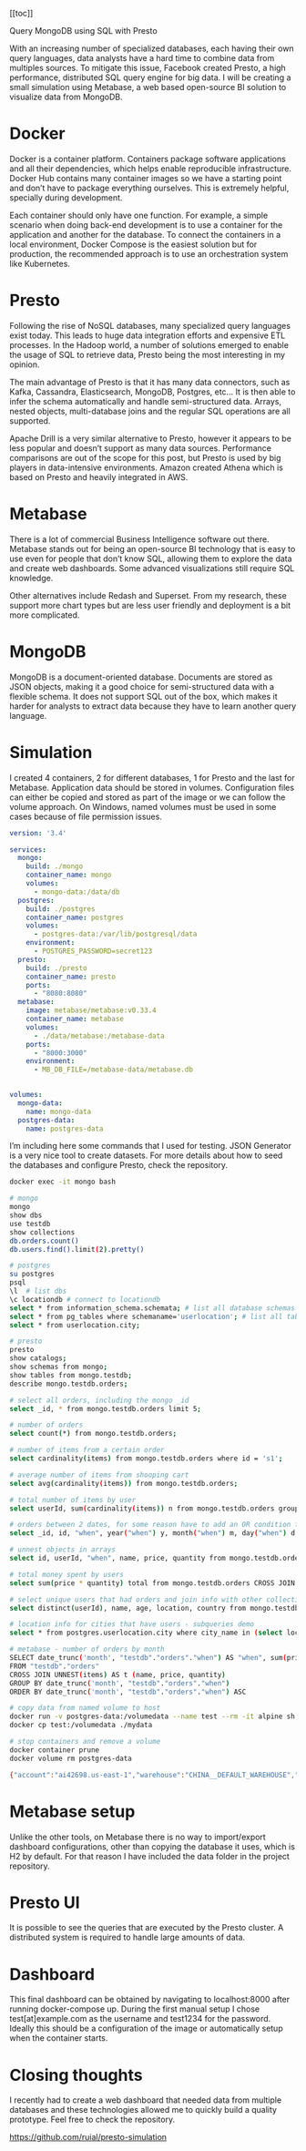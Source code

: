 [[toc]]

Query MongoDB using SQL with Presto

With an increasing number of specialized databases, each having their own query languages, data analysts have a hard time to combine data from multiples sources. To mitigate this issue, Facebook created Presto, a high performance, distributed SQL query engine for big data. I will be creating a small simulation using Metabase, a web based open-source BI solution to visualize data from MongoDB.

# Docker
Docker is a container platform. Containers package software applications and all their dependencies, which helps enable reproducible infrastructure. Docker Hub contains many container images so we have a starting point and don’t have to package everything ourselves. This is extremely helpful, specially during development.

Each container should only have one function. For example, a simple scenario when doing back-end development is to use a container for the application and another for the database. To connect the containers in a local environment, Docker Compose is the easiest solution but for production, the recommended approach is to use an orchestration system like Kubernetes.

# Presto
Following the rise of NoSQL databases, many specialized query languages exist today. This leads to huge data integration efforts and expensive ETL processes. In the Hadoop world, a number of solutions emerged to enable the usage of SQL to retrieve data, Presto being the most interesting in my opinion.

The main advantage of Presto is that it has many data connectors, such as Kafka, Cassandra, Elasticsearch, MongoDB, Postgres, etc… It is then able to infer the schema automatically and handle semi-structured data. Arrays, nested objects, multi-database joins and the regular SQL operations are all supported.

Apache Drill is a very similar alternative to Presto, however it appears to be less popular and doesn’t support as many data sources. Performance comparisons are out of the scope for this post, but Presto is used by big players in data-intensive environments. Amazon created Athena which is based on Presto and heavily integrated in AWS.

# Metabase
There is a lot of commercial Business Intelligence software out there. Metabase stands out for being an open-source BI technology that is easy to use even for people that don’t know SQL, allowing them to explore the data and create web dashboards. Some advanced visualizations still require SQL knowledge.

Other alternatives include Redash and Superset. From my research, these support more chart types but are less user friendly and deployment is a bit more complicated.

# MongoDB
MongoDB is a document-oriented database. Documents are stored as JSON objects, making it a good choice for semi-structured data with a flexible schema. It does not support SQL out of the box, which makes it harder for analysts to extract data because they have to learn another query language.

# Simulation
I created 4 containers, 2 for different databases, 1 for Presto and the last for Metabase. Application data should be stored in volumes. Configuration files can either be copied and stored as part of the image or we can follow the volume approach. On Windows, named volumes must be used in some cases because of file permission issues.
```yml
version: '3.4'

services:
  mongo:
    build: ./mongo
    container_name: mongo
    volumes:
      - mongo-data:/data/db
  postgres:
    build: ./postgres
    container_name: postgres
    volumes:
      - postgres-data:/var/lib/postgresql/data
    environment:
      - POSTGRES_PASSWORD=secret123
  presto:
    build: ./presto
    container_name: presto
    ports:
      - "8080:8080"
  metabase:
    image: metabase/metabase:v0.33.4
    container_name: metabase
    volumes:
      - ./data/metabase:/metabase-data
    ports:
      - "8000:3000"
    environment:
      - MB_DB_FILE=/metabase-data/metabase.db

  
volumes:
  mongo-data:
    name: mongo-data
  postgres-data:
    name: postgres-data


```
I’m including here some commands that I used for testing. JSON Generator is a very nice tool to create datasets. For more details about how to seed the databases and configure Presto, check the repository.
```bash
docker exec -it mongo bash

# mongo
mongo
show dbs
use testdb
show collections
db.orders.count()
db.users.find().limit(2).pretty()

# postgres
su postgres
psql
\l  # list dbs
\c locationdb # connect to locationdb
select * from information_schema.schemata; # list all database schemas
select * from pg_tables where schemaname='userlocation'; # list all tables from schema
select * from userlocation.city;

# presto
presto
show catalogs;
show schemas from mongo;
show tables from mongo.testdb; 
describe mongo.testdb.orders;

# select all orders, including the mongo _id
select _id, * from mongo.testdb.orders limit 5;

# number of orders
select count(*) from mongo.testdb.orders;

# number of items from a certain order
select cardinality(items) from mongo.testdb.orders where id = 's1';

# average number of items from shooping cart
select avg(cardinality(items)) from mongo.testdb.orders;

# total number of items by user
select userId, sum(cardinality(items)) n from mongo.testdb.orders group by userId order by -n;

# orders between 2 dates, for some reason have to add an OR condition for it to work correctly, maybe a bug?
select _id, id, "when", year("when") y, month("when") m, day("when") d from mongo.testdb.orders where _id is null or "when" between timestamp '2019-10-28' and timestamp '2019-11-02';

# unnest objects in arrays
select id, userId, "when", name, price, quantity from mongo.testdb.orders CROSS JOIN UNNEST(items) AS t (name, price, quantity) where name like '%sic%' limit 5;

# total money spent by users
select sum(price * quantity) total from mongo.testdb.orders CROSS JOIN UNNEST(items) AS t (name, price, quantity);

# select unique users that had orders and join info with other collection and table in other database
select distinct(userId), name, age, location, country from mongo.testdb.orders o left join mongo.testdb.users u on o.userId = u.id left join postgres.userlocation.city l on u.location = l.city_name;

# location info for cities that have users - subqueries demo
select * from postgres.userlocation.city where city_name in (select location from mongo.testdb.users);

# metabase - number of orders by month
SELECT date_trunc('month', "testdb"."orders"."when") AS "when", sum(price * quantity) AS "total"
FROM "testdb"."orders"
CROSS JOIN UNNEST(items) AS t (name, price, quantity)
GROUP BY date_trunc('month', "testdb"."orders"."when")
ORDER BY date_trunc('month', "testdb"."orders"."when") ASC

# copy data from named volume to host
docker run -v postgres-data:/volumedata --name test --rm -it alpine sh
docker cp test:/volumedata ./mydata

# stop containers and remove a volume
docker container prune
docker volume rm postgres-data

{"account":"ai42698.us-east-1","warehouse":"CHINA__DEFAULT_WAREHOUSE","database":"CHINA__DEV"}
```
# Metabase setup

Unlike the other tools, on Metabase there is no way to import/export dashboard configurations, other than copying the database it uses, which is H2 by default. For that reason I have included the data folder in the project repository.

# Presto UI

It is possible to see the queries that are executed by the Presto cluster. A distributed system is required to handle large amounts of data.

# Dashboard

This final dashboard can be obtained by navigating to localhost:8000 after running docker-compose up. During the first manual setup I chose test[at]example.com as the username and test1234 for the password. Ideally this should be a configuration of the image or automatically setup when the container starts.

# Closing thoughts
I recently had to create a web dashboard that needed data from multiple databases and these technologies allowed me to quickly build a quality prototype. Feel free to check the repository.

https://github.com/ruial/presto-simulation